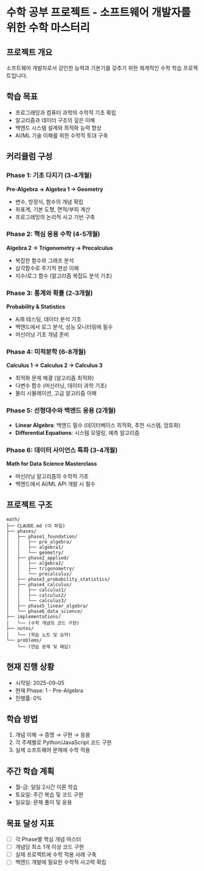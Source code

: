 # 수학 공부 프로젝트 - 소프트웨어 개발자를 위한 수학 마스터리

## 프로젝트 개요
소프트웨어 개발자로서 강인한 능력과 기본기를 갖추기 위한 체계적인 수학 학습 프로젝트입니다.

## 학습 목표
- 프로그래밍과 컴퓨터 과학의 수학적 기초 확립
- 알고리즘과 데이터 구조의 깊은 이해
- 백엔드 시스템 설계와 최적화 능력 향상
- AI/ML 기술 이해를 위한 수학적 토대 구축

## 커리큘럼 구성

### Phase 1: 기초 다지기 (3-4개월)
**Pre-Algebra → Algebra 1 → Geometry**
- 변수, 방정식, 함수의 개념 확립
- 좌표계, 기본 도형, 면적/부피 계산
- 프로그래밍의 논리적 사고 기반 구축

### Phase 2: 핵심 응용 수학 (4-5개월)
**Algebra 2 → Trigonometry → Precalculus**
- 복잡한 함수와 그래프 분석
- 삼각함수로 주기적 현상 이해
- 지수/로그 함수 (알고리즘 복잡도 분석 기초)

### Phase 3: 통계와 확률 (2-3개월)
**Probability & Statistics**
- A/B 테스팅, 데이터 분석 기초
- 백엔드에서 로그 분석, 성능 모니터링에 필수
- 머신러닝 기초 개념 준비

### Phase 4: 미적분학 (6-8개월)
**Calculus 1 → Calculus 2 → Calculus 3**
- 최적화 문제 해결 (알고리즘 최적화)
- 다변수 함수 (머신러닝, 데이터 과학 기초)
- 물리 시뮬레이션, 고급 알고리즘 이해

### Phase 5: 선형대수와 백엔드 응용 (2개월)
- **Linear Algebra**: 백엔드 필수 (데이터베이스 최적화, 추천 시스템, 암호화)
- **Differential Equations**: 시스템 모델링, 예측 알고리즘

### Phase 6: 데이터 사이언스 특화 (3-4개월)
**Math for Data Science Masterclass**
- 머신러닝 알고리즘의 수학적 기초
- 백엔드에서 AI/ML API 개발 시 필수

## 프로젝트 구조
```
math/
├── CLAUDE.md (이 파일)
├── phases/
│   ├── phase1_foundation/
│   │   ├── pre_algebra/
│   │   ├── algebra1/
│   │   └── geometry/
│   ├── phase2_applied/
│   │   ├── algebra2/
│   │   ├── trigonometry/
│   │   └── precalculus/
│   ├── phase3_probability_statistics/
│   ├── phase4_calculus/
│   │   ├── calculus1/
│   │   ├── calculus2/
│   │   └── calculus3/
│   ├── phase5_linear_algebra/
│   └── phase6_data_science/
├── implementations/
│   └── (수학 개념의 코드 구현)
├── notes/
│   └── (학습 노트 및 요약)
└── problems/
    └── (연습 문제 및 해답)
```

## 현재 진행 상황
- 시작일: 2025-09-05
- 현재 Phase: 1 - Pre-Algebra
- 진행률: 0%

## 학습 방법
1. 개념 이해 → 증명 → 구현 → 응용
2. 각 주제별로 Python/JavaScript 코드 구현
3. 실제 소프트웨어 문제에 수학 적용

## 주간 학습 계획
- 월-금: 일일 2시간 이론 학습
- 토요일: 주간 복습 및 코드 구현
- 일요일: 문제 풀이 및 응용

## 목표 달성 지표
- [ ] 각 Phase별 핵심 개념 마스터
- [ ] 개념당 최소 1개 이상 코드 구현
- [ ] 실제 프로젝트에 수학 적용 사례 구축
- [ ] 백엔드 개발에 필요한 수학적 사고력 확립